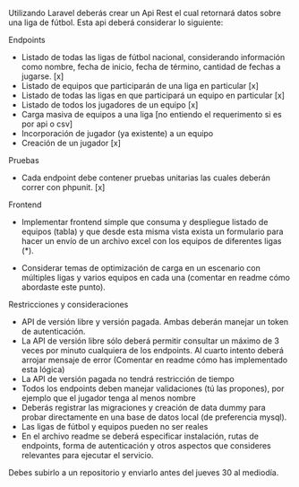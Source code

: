 Utilizando Laravel deberás crear un Api Rest el cual retornará datos sobre una liga de fútbol. Esta api deberá considerar lo siguiente:

Endpoints

-   Listado de todas las ligas de fútbol nacional, considerando información como nombre, fecha de inicio, fecha de término, cantidad de fechas a jugarse. [x]
-   Listado de equipos que participarán de una liga en particular [x]
-   Listado de todas las ligas en que participará un equipo en particular [x]
-   Listado de todos los jugadores de un equipo [x]
-   Carga masiva de equipos a una liga [no entiendo el requerimento si es por api o csv]
-   Incorporación de jugador (ya existente) a un equipo
-   Creación de un jugador [x]

Pruebas

-   Cada endpoint debe contener pruebas unitarias las cuales deberán correr con phpunit. [x]

Frontend

-   Implementar frontend simple que consuma y despliegue listado de equipos (tabla) y que desde esta misma vista exista un formulario para hacer un envío de un archivo excel con los equipos de diferentes ligas (\*).

*   Considerar temas de optimización de carga en un escenario con múltiples ligas y varios equipos en cada una (comentar en readme cómo abordaste este punto).

Restricciones y consideraciones

-   API de versión libre y versión pagada. Ambas deberán manejar un token de autenticación.
-   La API de versión libre sólo deberá permitir consultar un máximo de 3 veces por minuto cualquiera de los endpoints. Al cuarto intento deberá arrojar mensaje de error (Comentar en readme cómo has implementado esta lógica)
-   La API de versión pagada no tendrá restricción de tiempo
-   Todos los endpoints deben manejar validaciones (tú las propones), por ejemplo que el jugador tenga al menos nombre
-   Deberás registrar las migraciones y creación de data dummy para probar directamente en una base de datos local (de preferencia mysql).
-   Las ligas de fútbol y equipos pueden no ser reales
-   En el archivo readme se deberá especificar instalación, rutas de endpoints, forma de autenticación y otros aspectos que consideres relevantes para ejecutar el servicio.

Debes subirlo a un repositorio y enviarlo antes del jueves 30 al mediodía.
